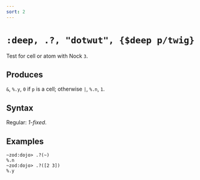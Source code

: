 ```yaml
---
sort: 2 
---
```


# `:deep, .?, "dotwut", {$deep p/twig}`

Test for cell or atom with Nock `3`.

## Produces

`&`, `%.y`, `0` if `p` is a cell; otherwise `|`, `%.n`, `1`.

## Syntax

Regular: *1-fixed*.

## Examples

```
~zod:dojo> .?(~)
%.n
~zod:dojo> .?([2 3])
%.y
```

